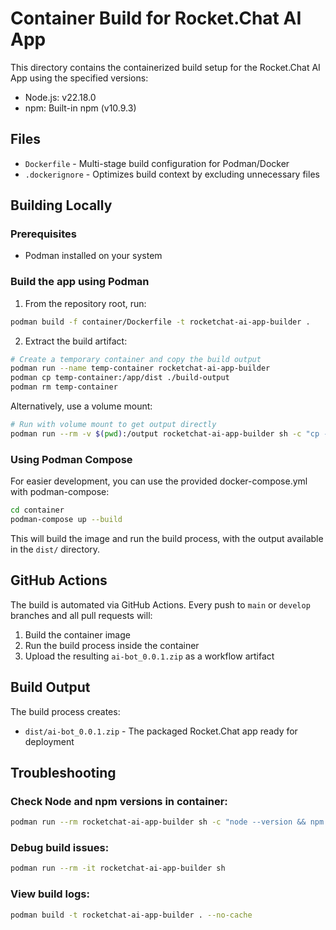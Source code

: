 # Container Build for Rocket.Chat AI App

This directory contains the containerized build setup for the Rocket.Chat AI App using the specified versions:
- Node.js: v22.18.0
- npm: Built-in npm (v10.9.3)

## Files

- `Dockerfile` - Multi-stage build configuration for Podman/Docker
- `.dockerignore` - Optimizes build context by excluding unnecessary files

## Building Locally

### Prerequisites
- Podman installed on your system

### Build the app using Podman

1. From the repository root, run:
```bash
podman build -f container/Dockerfile -t rocketchat-ai-app-builder .
```

2. Extract the build artifact:
```bash
# Create a temporary container and copy the build output
podman run --name temp-container rocketchat-ai-app-builder
podman cp temp-container:/app/dist ./build-output
podman rm temp-container
```

Alternatively, use a volume mount:
```bash
# Run with volume mount to get output directly
podman run --rm -v $(pwd):/output rocketchat-ai-app-builder sh -c "cp -r /app/dist/* /output/"
```

### Using Podman Compose

For easier development, you can use the provided docker-compose.yml with podman-compose:

```bash
cd container
podman-compose up --build
```

This will build the image and run the build process, with the output available in the `dist/` directory.

## GitHub Actions

The build is automated via GitHub Actions. Every push to `main` or `develop` branches and all pull requests will:

1. Build the container image
2. Run the build process inside the container  
3. Upload the resulting `ai-bot_0.0.1.zip` as a workflow artifact

## Build Output

The build process creates:
- `dist/ai-bot_0.0.1.zip` - The packaged Rocket.Chat app ready for deployment

## Troubleshooting

### Check Node and npm versions in container:
```bash
podman run --rm rocketchat-ai-app-builder sh -c "node --version && npm --version"
```

### Debug build issues:
```bash
podman run --rm -it rocketchat-ai-app-builder sh
```

### View build logs:
```bash
podman build -t rocketchat-ai-app-builder . --no-cache
```